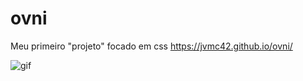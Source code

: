 # ovni
Meu primeiro "projeto" focado em css
https://jvmc42.github.io/ovni/

<img src="https://github.com/JVMC42/ovni/blob/main/img/giphy-instagram.gif" alt="gif"> 
